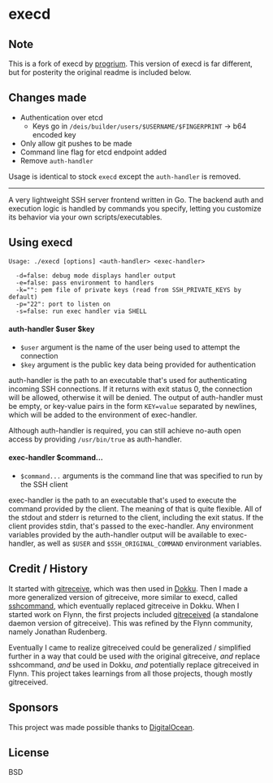 # execd

## Note

This is a fork of execd by [progrium](http://github.com/progrium). This version 
of execd is far different, but for posterity the original readme is included 
below.

## Changes made

 - Authentication over etcd
   - Keys go in `/deis/builder/users/$USERNAME/$FINGERPRINT` -> b64 encoded key
 - Only allow git pushes to be made
 - Command line flag for etcd endpoint added
 - Remove `auth-handler`

Usage is identical to stock `execd` except the `auth-handler` is removed.

---

A very lightweight SSH server frontend written in Go. The backend auth and 
execution logic is handled by commands you specify, letting you customize its 
behavior via your own scripts/executables.

## Using execd
```
Usage: ./execd [options] <auth-handler> <exec-handler>

  -d=false: debug mode displays handler output
  -e=false: pass environment to handlers
  -k="": pem file of private keys (read from SSH_PRIVATE_KEYS by default)
  -p="22": port to listen on
  -s=false: run exec handler via SHELL
```
#### auth-handler $user $key

 * `$user` argument is the name of the user being used to attempt the connection
 * `$key` argument is the public key data being provided for authentication

auth-handler is the path to an executable that's used for authenticating 
incoming SSH connections. If it returns with exit status 0, the connection will 
be allowed, otherwise it will be denied. The output of auth-handler must be 
empty, or key-value pairs in the form `KEY=value` separated by newlines, which 
will be added to the environment of exec-handler.

Although auth-handler is required, you can still achieve no-auth open access by 
providing `/usr/bin/true` as auth-handler.

#### exec-handler $command...

 * `$command...` arguments is the command line that was specified to run by the SSH client

exec-handler is the path to an executable that's used to execute the command 
provided by the client. The meaning of that is quite flexible. All of the 
stdout and stderr is returned to the client, including the exit status. If the 
client provides stdin, that's passed to the exec-handler. Any environment 
variables provided by the auth-handler output will be available to 
exec-handler, as well as `$USER` and `$SSH_ORIGINAL_COMMAND` environment 
variables.

## Credit / History

It started with [gitreceive](https://github.com/progrium/gitreceive), which was 
then used in [Dokku](https://github.com/progrium/dokku). Then I made a more 
generalized version of gitreceive, more similar to execd, called 
[sshcommand](https://github.com/progrium/sshcommand), which eventually replaced 
gitreceive in Dokku. When I started work on Flynn, the first projects included 
[gitreceived](https://github.com/flynn/gitreceived) (a standalone daemon 
version of gitreceive). This was refined by the Flynn community, namely 
Jonathan Rudenberg. 

Eventually I came to realize gitreceived could be generalized / simplified 
further in a way that could be used *with* the original gitreceive, *and* 
replace sshcommand, *and* be used in Dokku, *and* potentially replace 
gitreceived in Flynn. This project takes learnings from all those projects, 
though mostly gitreceived.

## Sponsors

This project was made possible thanks to [DigitalOcean](http://digitalocean.com).

## License

BSD
